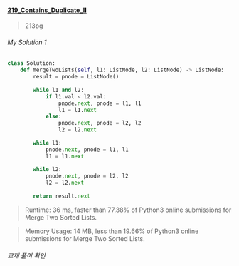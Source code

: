 #### [219_Contains_Duplicate_II](https://leetcode.com/problems/contains-duplicate-ii/)
> 213pg


###### My Solution 1
```python
class Solution:
    def mergeTwoLists(self, l1: ListNode, l2: ListNode) -> ListNode:
        result = pnode = ListNode()
        
        while l1 and l2:
            if l1.val < l2.val:
                pnode.next, pnode = l1, l1
                l1 = l1.next
            else:
                pnode.next, pnode = l2, l2
                l2 = l2.next
                
        while l1:
            pnode.next, pnode = l1, l1
            l1 = l1.next
        
        while l2:
            pnode.next, pnode = l2, l2
            l2 = l2.next
            
        return result.next
```

> Runtime: 36 ms, faster than 77.38% of Python3 online submissions for Merge Two Sorted Lists.

> Memory Usage: 14 MB, less than 19.66% of Python3 online submissions for Merge Two Sorted Lists.

###### 교재 풀이 확인
